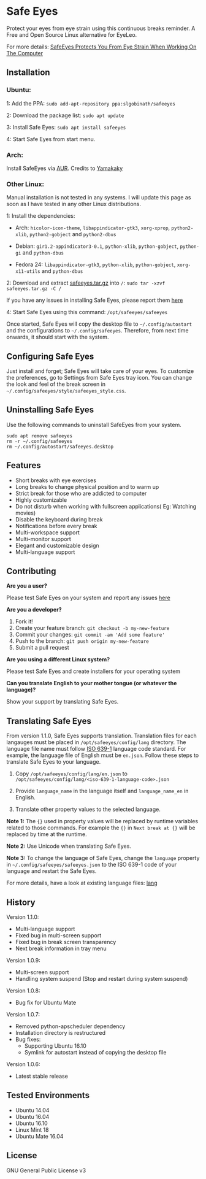 # Safe Eyes
Protect your eyes from eye strain using this continuous breaks reminder. A Free and Open Source Linux alternative for EyeLeo.

For more details: [SafeEyes Protects You From Eye Strain When Working On The Computer](http://www.webupd8.org/2016/10/safeeyes-protects-you-from-eye-strain.html)

## Installation

### Ubuntu:
1: Add the PPA: `sudo add-apt-repository ppa:slgobinath/safeeyes`

2: Download the package list: `sudo apt update`

3: Install Safe Eyes: `sudo apt install safeeyes`

4: Start Safe Eyes from start menu.

### Arch:
Install SafeEyes via [AUR](https://aur.archlinux.org/packages/safeeyes/). Credits to [Yamakaky](https://github.com/Yamakaky)

### Other Linux:

Manual installation is not tested in any systems. I will update this page as soon as I have tested in any other Linux distributions.

1: Install the dependencies:

   * Arch: `hicolor-icon-theme`, `libappindicator-gtk3`, `xorg-xprop`, `python2-xlib`, `python2-gobject` and `python2-dbus`

   * Debian: `gir1.2-appindicator3-0.1`, `python-xlib`, `python-gobject`, `python-gi` and `python-dbus`

   * Fedora 24: `libappindicator-gtk3`, `python-xlib`, `python-gobject`, `xorg-x11-utils` and `python-dbus`

2: Download and extract [safeeyes.tar.gz](https://github.com/slgobinath/SafeEyes/releases/download/v1.1.0/safeeyes.tar.gz) into `/`: `sudo tar -xzvf safeeyes.tar.gz -C /`

If you have any issues in installing Safe Eyes, please report them [here](https://github.com/slgobinath/SafeEyes/issues)

4: Start Safe Eyes using this command:  `/opt/safeeyes/safeeyes`

Once started, Safe Eyes will copy the desktop file to `~/.config/autostart` and the configurations to `~/.config/safeeyes`. Therefore, from next time onwards, it should start with the system.

## Configuring Safe Eyes
Just install and forget; Safe Eyes will take care of your eyes. To customize the preferences, go to Settings from Safe Eyes tray icon.
You can change the look and feel of the break screen in `~/.config/safeeyes/style/safeeyes_style.css`.

## Uninstalling Safe Eyes
Use the following commands to uninstall SafeEyes from your system.
```
sudo apt remove safeeyes
rm -r ~/.config/safeeyes
rm ~/.config/autostart/safeeyes.desktop
```

## Features
- Short breaks with eye exercises
- Long breaks to change physical position and to warm up
- Strict break for those who are addicted to computer
- Highly customizable
- Do not disturb when working with fullscreen applications( Eg: Watching movies)
- Disable the keyboard during break
- Notifications before every break
- Multi-workspace support
- Multi-monitor support
- Elegant and customizable design
- Multi-language support

## Contributing
**Are you a user?**

Please test Safe Eyes on your system and report any issues [here](https://github.com/slgobinath/SafeEyes/issues)

**Are you a developer?**

1. Fork it!
2. Create your feature branch: `git checkout -b my-new-feature`
3. Commit your changes: `git commit -am 'Add some feature'`
4. Push to the branch: `git push origin my-new-feature`
5. Submit a pull request

**Are you using a different Linux system?**

Please test Safe Eyes and create installers for your operating system

**Can you translate English to your mother tongue (or whatever the language)?**

Show your support by translating Safe Eyes.

## Translating Safe Eyes
From version 1.1.0, Safe Eyes supports translation. Translation files for each langauges must be placed in `/opt/safeeyes/config/lang` directory. The language file name must follow [ISO 639-1](https://en.wikipedia.org/wiki/List_of_ISO_639-1_codes) language code standard. For example, the language file of English must be `en.json`. Follow these steps to translate Safe Eyes to your language.

1. Copy `/opt/safeeyes/config/lang/en.json` to `/opt/safeeyes/config/lang/<iso-639-1-language-code>.json`

2. Provide `language_name` in the language itself and `language_name_en` in English.

3. Translate other property values to the selected language.

**Note 1:** The `{}` used in property values will be replaced by runtime variables related to those commands. For example the `{}` in `Next break at {}` will be replaced by time at the runtime.

**Note 2:** Use Unicode when translating Safe Eyes.

**Note 3:** To change the language of Safe Eyes, change the `language` property in `~/.config/safeeyes/safeeyes.json` to the ISO 639-1 code of your language and restart the Safe Eyes.

For more details, have a look at existing language files: [lang](https://github.com/slgobinath/SafeEyes/tree/master/safeeyes/safeeyes/config/lang)

## History
Version 1.1.0:
 * Multi-language support
 * Fixed bug in multi-screen support
 * Fixed bug in break screen transparency
 * Next break information in tray menu

Version 1.0.9:
 * Multi-screen support
 * Handling system suspend (Stop and restart during system suspend)

Version 1.0.8:
 * Bug fix for Ubuntu Mate

Version 1.0.7:
 * Removed python-apscheduler dependency
 * Installation directory is restructured
 * Bug fixes:
   * Supporting Ubuntu 16.10
   * Symlink for autostart instead of copying the desktop file

Version 1.0.6:
* Latest stable release

## Tested Environments
 * Ubuntu 14.04
 * Ubuntu 16.04
 * Ubuntu 16.10
 * Linux Mint 18
 * Ubuntu Mate 16.04

## License

GNU General Public License v3
